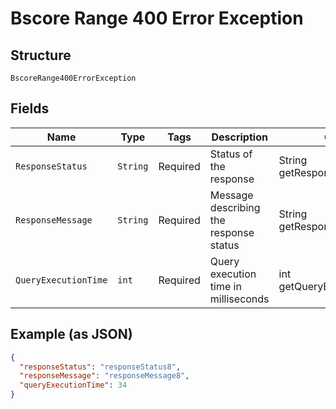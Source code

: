 
# Bscore Range 400 Error Exception

## Structure

`BscoreRange400ErrorException`

## Fields

| Name | Type | Tags | Description | Getter | Setter |
|  --- | --- | --- | --- | --- | --- |
| `ResponseStatus` | `String` | Required | Status of the response | String getResponseStatus() | setResponseStatus(String responseStatus) |
| `ResponseMessage` | `String` | Required | Message describing the response status | String getResponseMessage() | setResponseMessage(String responseMessage) |
| `QueryExecutionTime` | `int` | Required | Query execution time in milliseconds | int getQueryExecutionTime() | setQueryExecutionTime(int queryExecutionTime) |

## Example (as JSON)

```json
{
  "responseStatus": "responseStatus8",
  "responseMessage": "responseMessage8",
  "queryExecutionTime": 34
}
```

